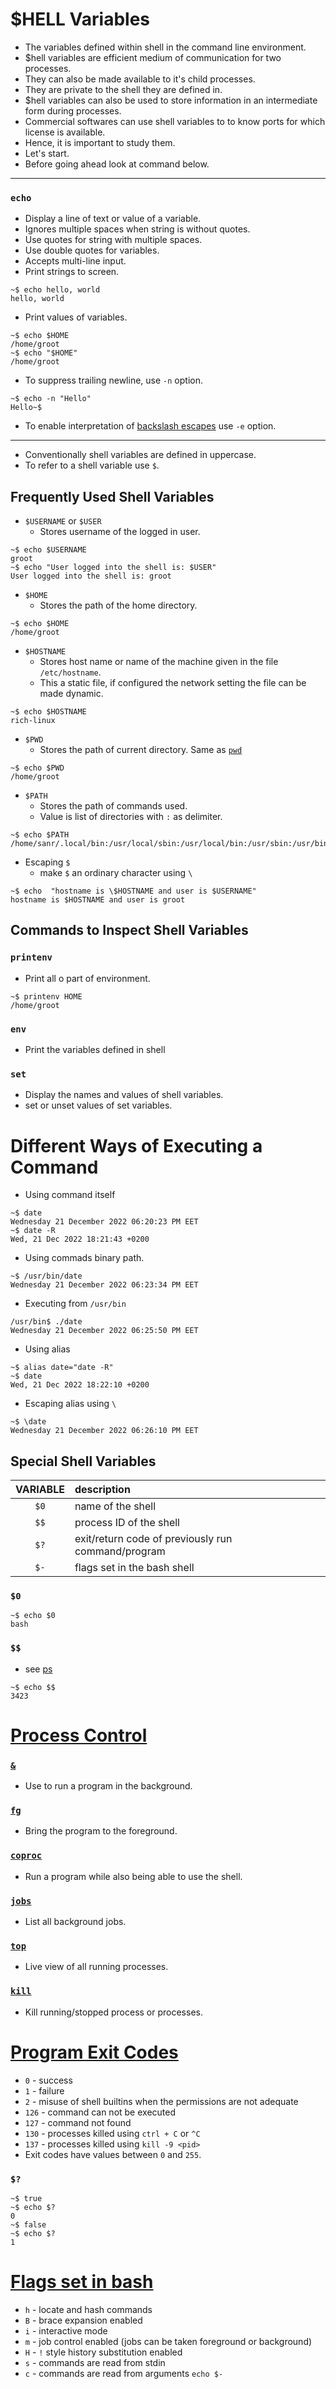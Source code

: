 # $HELL Variables
* The variables defined within shell in the command line environment.
* $hell variables are efficient medium of communication for two processes.
* They can also be made available to it's child processes.
* They are private to the shell they are defined in.
* $hell variables can also be used to store information in an intermediate form during processes.
* Commercial softwares can use shell variables to to know ports for which license is available.
* Hence, it is important to study them.
* Let's start.
* Before going ahead look at command below.

----------------------
### ` echo `
* Display a line of text or value of a variable.
* Ignores multiple spaces when string is without quotes.
* Use quotes for string with multiple spaces.
* Use double quotes for variables.
* Accepts multi-line input.
* Print strings to screen.
```terminal
~$ echo hello, world
hello, world
```
* Print values of variables.
```terminal
~$ echo $HOME
/home/groot
~$ echo "$HOME"
/home/groot
```
* To suppress trailing newline, use ` -n ` option.
```terminal
~$ echo -n "Hello"
Hello~$
```

* To enable interpretation of [backslash escapes](#backslash-escapes) use ` -e ` option.

----------------------

* Conventionally shell variables are defined in uppercase.
* To refer to a shell variable use ` $ `.

## Frequently Used Shell Variables

* ` $USERNAME `  or ` $USER `
	- Stores username of the logged in user.

```terminal
~$ echo $USERNAME
groot
~$ echo "User logged into the shell is: $USER"
User logged into the shell is: groot
```

* ` $HOME `       
	- Stores the path of the home directory.
```terminal
~$ echo $HOME
/home/groot
```
* ` $HOSTNAME `
	- Stores host name or name of the machine given in the file ` /etc/hostname `.
	- This a static file, if configured the network setting the file can be made dynamic. 
```terminal
~$ echo $HOSTNAME
rich-linux
```
* ` $PWD ` 
	- Stores the path of current directory. Same as [` pwd `](/Week-1/Lecture2-3.md#pwd)
```terminal
~$ echo $PWD
/home/groot
```
* ` $PATH ` 
	- Stores the path of commands used.
	- Value is list of directories with ` : ` as delimiter.
```terminal
~$ echo $PATH
/home/sanr/.local/bin:/usr/local/sbin:/usr/local/bin:/usr/sbin:/usr/bin:/sbin:/bin:/usr/games:/usr/local/games:/snap/bin:/snap/bin
```
* Escaping ` $ ` 
	- make ` $ ` an ordinary character using ` \ `
```terminal
~$ echo  "hostname is \$HOSTNAME and user is $USERNAME"
hostname is $HOSTNAME and user is groot
```
 
## Commands to Inspect Shell Variables

### ` printenv `
* Print all o part of environment.
```terminal
~$ printenv HOME
/home/groot
```
### ` env `
* Print the variables defined in shell
### ` set `
* Display the names and values of shell variables.
* set or unset values of set variables.


# Different Ways of Executing a Command
* Using command itself 
```terminal
~$ date
Wednesday 21 December 2022 06:20:23 PM EET
~$ date -R
Wed, 21 Dec 2022 18:21:43 +0200
```
* Using commads binary path.
```terminal
~$ /usr/bin/date
Wednesday 21 December 2022 06:23:34 PM EET
```
* Executing from ` /usr/bin `
```terminal
/usr/bin$ ./date
Wednesday 21 December 2022 06:25:50 PM EET
```
* Using alias
```
~$ alias date="date -R"
~$ date
Wed, 21 Dec 2022 18:22:10 +0200
```
* Escaping alias using ` \ `
```terminal
~$ \date
Wednesday 21 December 2022 06:26:10 PM EET
```

## Special Shell Variables
| VARIABLE    | description |
| :------:    | :---------  |
|  ` $0 `   |  name of the shell | 
|  ` $$ `   |  process ID of the shell |
|  ` $? `   |  exit/return code of previously run command/program |
|  ` $- `   |  flags set in the bash shell |

### ` $0 `
```terminal
~$ echo $0
bash
```
### ` $$ `
* see [ps](/Week-1/Lecture2-3.md#ps)
```terminal
~$ echo $$
3423
```

# [Process Control](/Week-2/Lecture5.md "Linux Process Management")
### [` & `](/Week-2/Lecture5.md#&)
* Use to run a program in the background.
### [` fg `](/Week-2/Lecture5.md#fg)
* Bring the program to the foreground.
### [` coproc `](/Week-2/Lecture5.md#coproc)
* Run a program while also being able to use the shell.
### [` jobs `](/Week-2/Lecture5.md#jobs)
* List all background jobs.
### [` top `](/Week-2/Lecture5.md#top)
* Live view of all running processes.
### [` kill `](/Week-2/Lecture5.md#kill)
* Kill running/stopped process or processes.

# [Program Exit Codes](/Week-2/Lecture5.md#more-on-program-exit-codes "More on Program Exit Codes")

* ` 0 ` - success
* ` 1 ` - failure
* ` 2 ` - misuse of shell builtins when the permissions are not adequate
* ` 126 ` - command can not be executed
* ` 127 ` - command not found
* ` 130 ` - processes killed using ` ctrl + C ` or ` ^C `
* ` 137 ` - processes killed using ` kill -9 <pid> `
* Exit codes have values between ` 0 ` and ` 255 `.
### ` $? `
```
~$ true
~$ echo $?
0
~$ false
~$ echo $?
1
```

# [Flags set in bash](/Week-2/Lecture5.md#more-on-flags-set-in-bash)
* ` h ` - locate and hash commands
* ` B ` - brace expansion enabled
* ` i ` - interactive mode
* ` m ` - job control enabled (jobs can be taken foreground or background)
* ` H ` - ` ! ` style history substitution enabled
* ` s ` - commands are read from stdin
* ` c ` - commands are read from arguments
` echo $- `



